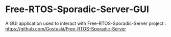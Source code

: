 # Free-RTOS-Sporadic-Server-GUI
A GUI application used to interact with Free-RTOS-Sporadic-Server project :
https://github.com/Gostuski/Free-RTOS-Sporadic-Server
